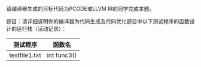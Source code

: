 请编译器生成的目标代码为PCODE或LLVM IR的同学完成本题。

题目：请详细说明你的编译器为代码生成及代码优化题目中以下测试程序的函数设计的运行栈（活动记录）：

| 测试程序      | 函数名      |
| ------------- | ----------- |
| testfile1.txt | int func3() |